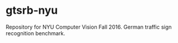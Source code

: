 # gtsrb-nyu
Repository for NYU Computer Vision Fall 2016.
German traffic sign recognition benchmark.

